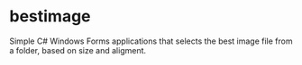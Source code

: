 # bestimage
Simple C# Windows Forms applications that selects the best image file from a folder, based on size and aligment.